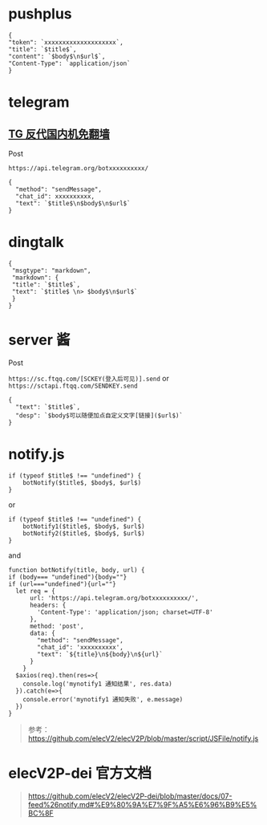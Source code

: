 # pushplus
```
{
"token": `xxxxxxxxxxxxxxxxxxxx`,
"title": `$title$`,
"content": `$body$\n$url$`,
"Content-Type": `application/json`
}
```
# telegram
## [TG 反代国内机免翻墙](https://github.com/Oreomeow/VIP/blob/main/Conf/Vtop/notify/TGNginx.md#elecv2p-%E4%BD%BF%E7%94%A8-tg-%E9%80%9A%E7%9F%A5tg-%E5%8F%8D%E4%BB%A3%E5%9B%BD%E5%86%85%E6%9C%BA%E5%85%8D%E7%BF%BB%E5%A2%99)
Post

`https://api.telegram.org/botxxxxxxxxxx/`
```
{
  "method": "sendMessage",
  "chat_id": xxxxxxxxxx,
  "text": `$title$\n$body$\n$url$`
}
```
# dingtalk
```
{ 
 "msgtype": "markdown", 
 "markdown": { 
 "title": `$title$`, 
 "text": `$title$ \n> $body$\n$url$`  
 } 
}
```
# server 酱
Post
 
`https://sc.ftqq.com/[SCKEY(登入后可见)].send`
or
`https://sctapi.ftqq.com/SENDKEY.send`
```
{
  "text": `$title$`,
  "desp": `$body$可以随便加点自定义文字[链接]($url$)`
}
```
# notify.js
```
if (typeof $title$ !== "undefined") {
    botNotify($title$, $body$, $url$)
}
```
or
```
if (typeof $title$ !== "undefined") {
    botNotify1($title$, $body$, $url$)
    botNotify2($title$, $body$, $url$)
}
```

and
```
function botNotify(title, body, url) {
if (body=== "undefined"){body=""}
if (url==="undefined"){url=""}
  let req = {
      url: 'https://api.telegram.org/botxxxxxxxxxx/',
      headers: {
        'Content-Type': 'application/json; charset=UTF-8'
      },
      method: 'post',
      data: {
        "method": "sendMessage",
        "chat_id": 'xxxxxxxxxx',
        "text": `${title}\n${body}\n${url}`
      }
    }
  $axios(req).then(res=>{
    console.log('mynotify1 通知结果', res.data)
  }).catch(e=>{
    console.error('mynotify1 通知失败', e.message)
  })
}
```
> 参考：https://github.com/elecV2/elecV2P/blob/master/script/JSFile/notify.js
# elecV2P-dei 官方文档
> https://github.com/elecV2/elecV2P-dei/blob/master/docs/07-feed%26notify.md#%E9%80%9A%E7%9F%A5%E6%96%B9%E5%BC%8F
